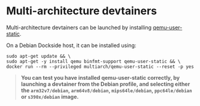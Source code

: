 # Multi-architecture devtainers

Multi-architecture devtainers can be launched by installing [qemu-user-static](https://github.com/multiarch/qemu-user-static).

On a Debian Dockside host, it can be installed using:

```
sudo apt-get update && \
sudo apt-get -y install qemu binfmt-support qemu-user-static && \
docker run --rm --privileged multiarch/qemu-user-static --reset -p yes
```

> **You can test you have installed qemu-user-static correctly, by launching a devtainer from the Debian profile, and selecting either the `arm32v7/debian`, `arm64v8/debian`, `mips64le/debian`, `ppc64le/debian` or `s390x/debian` image.**
